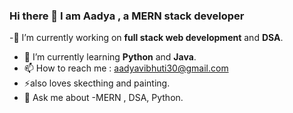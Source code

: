 ### Hi there 👋 I am Aadya , a MERN stack developer
-🔭 I’m currently working on **full stack web development** and **DSA**.
- 🌱 I’m currently learning **Python** and **Java**.
- 📫 How to reach me : [aadyavibhuti30@gmail.com]()
- ⚡also loves skecthing and painting.
- 💬 Ask me about -MERN , DSA, Python.
<!--
**Aadyav-21/Aadyav-21** is a ✨ _special_ ✨ repository because its `README.md` (this file) appears on your GitHub profile.

Here are some ideas to get you started:

- 🔭 I’m currently working on ...
- 🌱 I’m currently learning ...
- 👯 I’m looking to collaborate on ...
- 🤔 I’m looking for help with ...
- 💬 Ask me about ...
- 📫 How to reach me: ...
- 😄 Pronouns: ...
- ⚡ Fun fact: ...
-->
